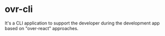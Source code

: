 # ovr-cli
It's a CLI application to support the developer during the development app based on "over-react" approaches.
